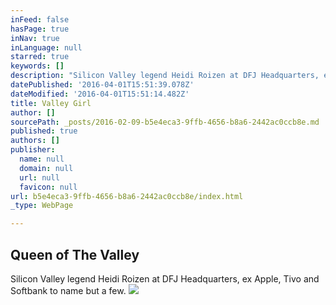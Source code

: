 ```yaml
---
inFeed: false
hasPage: true
inNav: true
inLanguage: null
starred: true
keywords: []
description: "Silicon Valley legend Heidi Roizen at DFJ Headquarters, ex Apple, Tivo and Softbank to name but a few.\_"
datePublished: '2016-04-01T15:51:39.078Z'
dateModified: '2016-04-01T15:51:14.482Z'
title: Valley Girl
author: []
sourcePath: _posts/2016-02-09-b5e4eca3-9ffb-4656-b8a6-2442ac0ccb8e.md
published: true
authors: []
publisher:
  name: null
  domain: null
  url: null
  favicon: null
url: b5e4eca3-9ffb-4656-b8a6-2442ac0ccb8e/index.html
_type: WebPage

---
```

## Queen of The Valley

Silicon Valley legend Heidi Roizen at DFJ Headquarters, ex Apple, Tivo and Softbank to name but a few. ![](https://s3-us-west-2.amazonaws.com/the-grid-img/p/ee4e1274e08a100fc3eb750266d1131ea3c0c35f.jpg)
